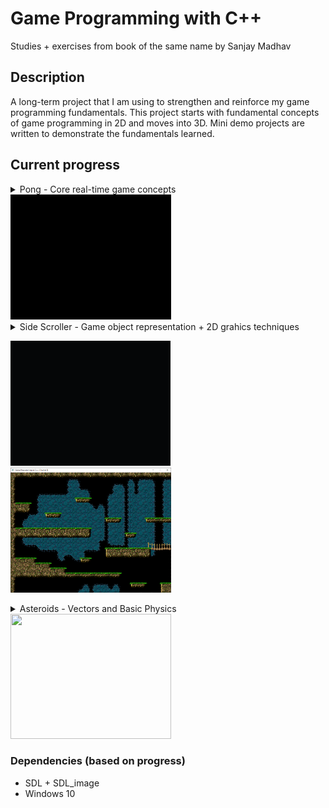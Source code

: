 # Game Programming with C++

Studies + exercises from book of the same name by Sanjay Madhav 

## Description

A long-term project that I am using to strengthen and reinforce my game programming fundamentals.
This project starts with fundamental concepts of game programming in 2D and moves into 3D.
Mini demo projects are written to demonstrate the fundamentals learned.

## Current progress
<details>
<summary>Pong - Core real-time game concepts </summary>
<ul>
<li> Game Loop </li>
<li> Game Updating over time </li>
<li> Game input and output </li>
</ul>
</details>

<img src="Assets/screenshots/ScreenRecord_Ch1_1.gif" style=" width:256.5px; height:200px">

<details>
<summary>Side Scroller - Game object representation + 2D grahics techniques</summary>
<ul>
<li>Game objects representation models</li>
<li>Sprites</li>
<li>Sprite animations</li>
<li>Scrolling backgrounds</li>
<li>Tilemaps</li>
</ul>
</details>

<p float="left">
<img src="Assets/screenshots/ScreenRecord_Ch2_1.gif" style=" width:256px ; height:200px">
<img src="Assets/screenshots/chapter_2_screenshot.png" style=" width:256.5px; height:200px">
</p>

<details>
<summary>Asteroids - Vectors and Basic Physics</summary>
<ul>
<li> Vector math: Vectors and how they are used in games</li>
<li>Basics of Newtonian physics</li>
<li>Basic movement - Move Component</li>
<li>Keyboard input - Input Component</li>
<li>Collision detection-Circle Component</li>
</ul>
</details>

<img src="Assets/screenshots/ScreenRecord_Ch3_1.gif" style=" width:256.5px; height:200px">

### Dependencies (based on progress)

* SDL + SDL_image
* Windows 10
